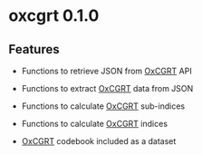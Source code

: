 # oxcgrt 0.1.0

## Features

* Functions to retrieve JSON from [OxCGRT](https://www.bsg.ox.ac.uk/research/research-projects/coronavirus-government-response-tracker)
API

* Functions to extract [OxCGRT](https://www.bsg.ox.ac.uk/research/research-projects/coronavirus-government-response-tracker) data 
from JSON

* Functions to calculate [OxCGRT](https://www.bsg.ox.ac.uk/research/research-projects/coronavirus-government-response-tracker)
sub-indices

* Functions to calculate [OxCGRT](https://www.bsg.ox.ac.uk/research/research-projects/coronavirus-government-response-tracker) indices

* [OxCGRT](https://www.bsg.ox.ac.uk/research/research-projects/coronavirus-government-response-tracker) codebook included as a dataset


